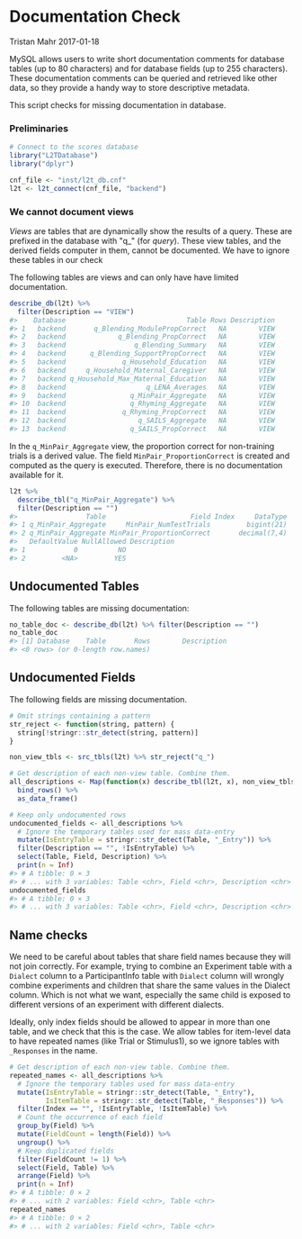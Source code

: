 Documentation Check
================
Tristan Mahr
2017-01-18

MySQL allows users to write short documentation comments for database tables (up to 80 characters) and for database fields (up to 255 characters). These documentation comments can be queried and retrieved like other data, so they provide a handy way to store descriptive metadata.

This script checks for missing documentation in database.

### Preliminaries

``` r
# Connect to the scores database
library("L2TDatabase")
library("dplyr")

cnf_file <- "inst/l2t_db.cnf"
l2t <- l2t_connect(cnf_file, "backend")
```

### We cannot document views

*Views* are tables that are dynamically show the results of a query. These are prefixed in the database with "q\_" (for *query*). These view tables, and the derived fields computer in them, cannot be documented. We have to ignore these tables in our check

The following tables are views and can only have have limited documentation.

``` r
describe_db(l2t) %>% 
  filter(Description == "VIEW")
#>    Database                              Table Rows Description
#> 1   backend       q_Blending_ModulePropCorrect   NA        VIEW
#> 2   backend             q_Blending_PropCorrect   NA        VIEW
#> 3   backend                 q_Blending_Summary   NA        VIEW
#> 4   backend      q_Blending_SupportPropCorrect   NA        VIEW
#> 5   backend              q_Household_Education   NA        VIEW
#> 6   backend     q_Household_Maternal_Caregiver   NA        VIEW
#> 7   backend q_Household_Max_Maternal_Education   NA        VIEW
#> 8   backend                    q_LENA_Averages   NA        VIEW
#> 9   backend                q_MinPair_Aggregate   NA        VIEW
#> 10  backend                q_Rhyming_Aggregate   NA        VIEW
#> 11  backend              q_Rhyming_PropCorrect   NA        VIEW
#> 12  backend                  q_SAILS_Aggregate   NA        VIEW
#> 13  backend                q_SAILS_PropCorrect   NA        VIEW
```

In the `q_MinPair_Aggregate` view, the proportion correct for non-training trials is a derived value. The field `MinPair_ProportionCorrect` is created and computed as the query is executed. Therefore, there is no documentation available for it.

``` r
l2t %>% 
  describe_tbl("q_MinPair_Aggregate") %>% 
  filter(Description == "")
#>                 Table                     Field Index     DataType
#> 1 q_MinPair_Aggregate     MinPair_NumTestTrials         bigint(21)
#> 2 q_MinPair_Aggregate MinPair_ProportionCorrect       decimal(7,4)
#>   DefaultValue NullAllowed Description
#> 1            0          NO            
#> 2         <NA>         YES
```

Undocumented Tables
-------------------

The following tables are missing documentation:

``` r
no_table_doc <- describe_db(l2t) %>% filter(Description == "")
no_table_doc
#> [1] Database    Table       Rows        Description
#> <0 rows> (or 0-length row.names)
```

Undocumented Fields
-------------------

The following fields are missing documentation.

``` r
# Omit strings containing a pattern
str_reject <- function(string, pattern) { 
  string[!stringr::str_detect(string, pattern)]
}

non_view_tbls <- src_tbls(l2t) %>% str_reject("q_")

# Get description of each non-view table. Combine them.
all_descriptions <- Map(function(x) describe_tbl(l2t, x), non_view_tbls) %>% 
  bind_rows() %>% 
  as_data_frame()

# Keep only undocumented rows
undocumented_fields <- all_descriptions %>% 
  # Ignore the temporary tables used for mass data-entry
  mutate(IsEntryTable = stringr::str_detect(Table, "_Entry")) %>% 
  filter(Description == "", !IsEntryTable) %>% 
  select(Table, Field, Description) %>% 
  print(n = Inf)
#> # A tibble: 0 × 3
#> # ... with 3 variables: Table <chr>, Field <chr>, Description <chr>
undocumented_fields
#> # A tibble: 0 × 3
#> # ... with 3 variables: Table <chr>, Field <chr>, Description <chr>
```

Name checks
-----------

We need to be careful about tables that share field names because they will not join correctly. For example, trying to combine an Experiment table with a `Dialect` column to a ParticipantInfo table with `Dialect` column will wrongly combine experiments and children that share the same values in the Dialect column. Which is not what we want, especially the same child is exposed to different versions of an experiment with different dialects.

Ideally, only index fields should be allowed to appear in more than one table, and we check that this is the case. We allow tables for item-level data to have repeated names (like Trial or Stimulus1), so we ignore tables with `_Responses` in the name.

``` r
# Get description of each non-view table. Combine them.
repeated_names <- all_descriptions %>% 
  # Ignore the temporary tables used for mass data-entry
  mutate(IsEntryTable = stringr::str_detect(Table, "_Entry"),
         IsItemTable = stringr::str_detect(Table, "_Responses")) %>% 
  filter(Index == "", !IsEntryTable, !IsItemTable) %>% 
  # Count the occurrence of each field
  group_by(Field) %>% 
  mutate(FieldCount = length(Field)) %>% 
  ungroup() %>% 
  # Keep duplicated fields
  filter(FieldCount != 1) %>% 
  select(Field, Table) %>% 
  arrange(Field) %>% 
  print(n = Inf)
#> # A tibble: 0 × 2
#> # ... with 2 variables: Field <chr>, Table <chr>
repeated_names
#> # A tibble: 0 × 2
#> # ... with 2 variables: Field <chr>, Table <chr>
```
